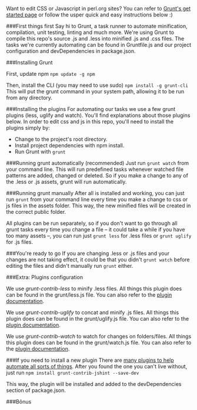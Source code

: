 Want to edit CSS or Javascript in perl.org sites? You can refer to [Grunt's get started page](https://gruntjs.com/getting-started) or follow the usper quick and easy instructions below :)

###First things first
Say hi to Grunt, a task runner to automate minification, compilation, unit testing, linting and much more.
We're using Grunt to compile this repo's source .js and .less into minified .js and .css files.
The tasks we're currently automating can be found in Gruntfile.js and our project configuration and devDependencies in package.json.


###Installing Grunt

First, update npm
```npm update -g npm```


Then, install the CLI (you may need to use sudo)
```npm install -g grunt-cli```
This will put the grunt command in your system path, allowing it to be run from any directory.

###Installing the plugins
For automating our tasks we use a few grunt plugins (less, uglify and watch). You'll find explanations about those plugins below. In order to edit css and js in this repo, you'll need to install the plugins simply by:

- Change to the project's root directory.
- Install project dependencies with npm install.
- Run Grunt with ```grunt```

###Running grunt automatically (recommended)
Just run ```grunt watch``` from your command line. This will run predefined tasks whenever watched file patterns are added, changed or deleted. So if you make a change to any of the .less or .js assets, grunt will run automatically.

###Running grunt manually
After all is installed and working, you can just run ```grunt``` from your command line every time you make a change to css or js files in the assets folder. This way, the new minified files will be created in the correct public folder.

All plugins can be run separately, so if you don't want to go through all grunt tasks every time you change a file – it could take a while if you have too many assets –,  you can run just ```grunt less``` for .less files or ```grunt uglify``` for .js files.


###You're ready to go
If you are changing .less or .js files and your changes are not taking effect, it could be that you didn't ```grunt watch``` before editing the files and didn't manually run ```grunt``` either.


###Extra: Plugins configuration

We use *grunt-contrib-less* to minify .less files. All things this plugin does can be found in the grunt/less.js file. You can also refer to the [plugin documentation](https://github.com/gruntjs/grunt-contrib-less).


We use *grunt-contrib-uglify* to concat and minify .js files. All things this plugin does can be found in the grunt/uglify.js file. You can also refer to the [plugin documentation](https://github.com/gruntjs/grunt-contrib-uglify).

We use *grunt-contrib-watch* to watch for changes on folders/files. All things this plugin does can be found in the grunt/watch.js file. You can also refer to the [plugin documentation](https://github.com/gruntjs/grunt-contrib-watch).


###If you need to install a new plugin
There are [many plugins to help automate all sorts of things](https://gruntjs.com/plugins). After you found the one you can't live without, just run
```npm install grunt-contrib-jshint --save-dev```

This way, the plugin will be installed and added to the devDependencies section of package.json.

###Bônus
